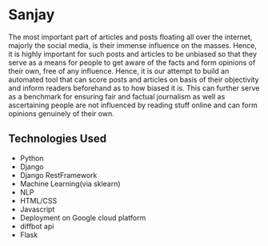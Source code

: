 # Sanjay

The most important part of articles and posts floating all over the internet, majorly the social media, is their immense influence on the masses. 
Hence, it is highly important for such posts and articles to be unbiased so that they serve as a means for people to get aware of the facts and form opinions of their own, 
free of any influence. Hence, it is our attempt to build an automated tool that can score posts and articles on basis of their objectivity and inform readers beforehand as 
to how biased it is. This can further serve as a benchmark for ensuring fair and factual journalism as well as ascertaining people are not influenced by reading stuff online 
and can form opinions genuinely of their own.

## Technologies Used
- Python
- Django
- Django RestFramework
- Machine Learning(via sklearn)
- NLP
- HTML/CSS
- Javascript
- Deployment on Google cloud platform
- diffbot api
- Flask
